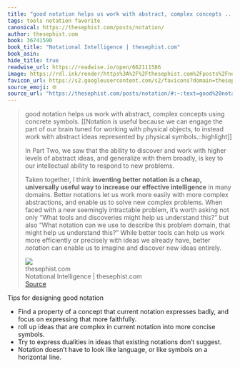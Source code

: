 ```yaml
---
title: "good notation helps us work with abstract, complex concepts ..."
tags: tools notation favorite
canonical: https://thesephist.com/posts/notation/
author: thesephist.com
book: 36741590
book_title: "Notational Intelligence | thesephist.com"
book_asin: 
hide_title: true
readwise_url: https://readwise.io/open/662111586
image: https://rdl.ink/render/https%3A%2F%2Fthesephist.com%2Fposts%2Fnotation%2F
favicon_url: https://s2.googleusercontent.com/s2/favicons?domain=thesephist.com
source_emoji: 🌐
source_url: "https://thesephist.com/posts/notation/#:~:text=good%20notation%20helps,new%20ideas%20entirely."
---
```


> good notation helps us work with abstract, complex concepts using concrete symbols. [[Notation is useful because we can engage the part of our brain tuned for working with physical objects, to instead work with abstract ideas represented by physical symbols.::highlight]]
> 
> In Part Two, we saw that the ability to discover and work with higher levels of abstract ideas, and generalize with them broadly, is key to our intellectual ability to respond to new problems.
> 
> Taken together, I think **inventing better notation is a cheap, universally useful way to increase our effective intelligence** in many domains. Better notations let us work more easily with more complex abstractions, and enable us to solve new complex problems. When faced with a new seemingly intractable problem, it’s worth asking not only “What tools and discoveries might help us understand this?” but also “What notation can we use to describe this problem domain, that might help us understand this?” While better tools can help us work more efficiently or precisely with ideas we already have, better *notation* can enable us to imagine and discover new ideas entirely.
> <div class="quoteback-footer"><div class="quoteback-avatar"><img class="mini-favicon" src="https://s2.googleusercontent.com/s2/favicons?domain=thesephist.com"></div><div class="quoteback-metadata"><div class="metadata-inner"><span style="display:none">FROM:</span><div aria-label="thesephist.com" class="quoteback-author"> thesephist.com</div><div aria-label="Notational Intelligence | thesephist.com" class="quoteback-title"> Notational Intelligence | thesephist.com</div></div></div><div class="quoteback-backlink"><a target="_blank" aria-label="go to the full text of this quotation" rel="noopener" href="https://thesephist.com/posts/notation/#:~:text=good%20notation%20helps,new%20ideas%20entirely." class="quoteback-arrow"> Source</a></div></div>

Tips for designing good notation
- Find a property of a concept that current notation expresses badly, and focus on expressing that more faithfully.
- roll up ideas that are complex in current notation into more concise symbols.
- Try to express dualities in ideas that existing notations don’t suggest.
- Notation doesn’t have to look like language, or like symbols on a horizontal line.